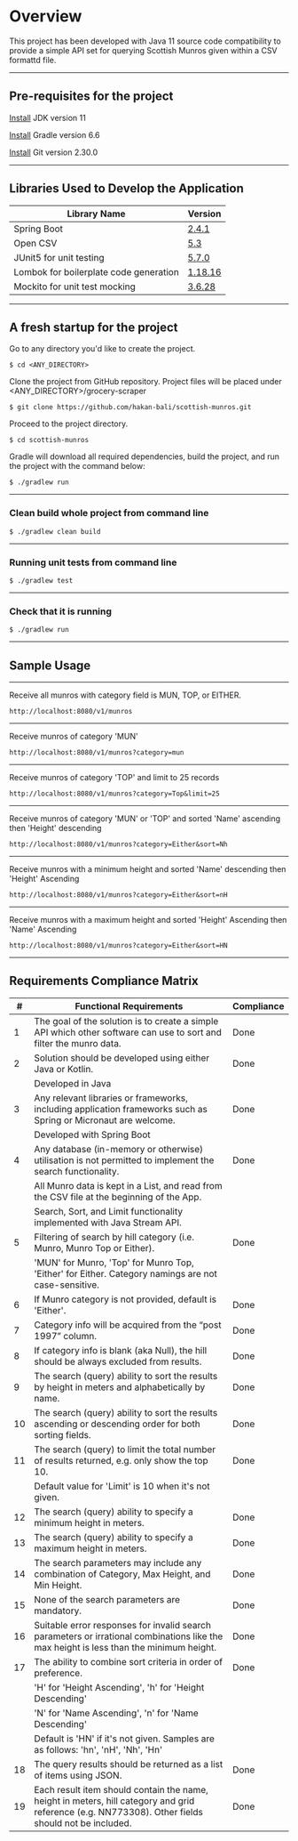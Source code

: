 # Overview
This project has been developed with Java 11 source code compatibility to provide a simple API set for querying Scottish Munros given within a CSV formattd file.

---
## Pre-requisites for the project
[Install](https://www.oracle.com/uk/java/technologies/javase-jdk11-downloads.html) JDK version 11

[Install](https://gradle.org/install/) Gradle version 6.6

[Install](https://git-scm.com/downloads) Git version 2.30.0

---
## Libraries Used to Develop the Application
| Library Name | Version |
| --- | --- |
| Spring Boot | [2.4.1](https://github.com/spring-projects/spring-boot/releases/tag/v2.4.1) |
| Open CSV | [5.3](http://opencsv.sourceforge.net/) |
| JUnit5 for unit testing | [5.7.0](https://junit.org/junit5/) |
| Lombok for boilerplate code generation | [1.18.16](https://projectlombok.org/) |
| Mockito for unit test mocking | [3.6.28](https://site.mockito.org/) |

---
## A fresh startup for the project
Go to any directory you'd like to create the project.
```
$ cd <ANY_DIRECTORY>
```
Clone the project from GitHub repository. Project files will be placed under <ANY_DIRECTORY>/grocery-scraper
```
$ git clone https://github.com/hakan-bali/scottish-munros.git
```
Proceed to the project directory.
```
$ cd scottish-munros
```
Gradle will download all required dependencies, build the project, and run the project with the command below:
```
$ ./gradlew run
```

---
### Clean build whole project from command line
```
$ ./gradlew clean build
```

---
### Running unit tests from command line
```
$ ./gradlew test
```

---
### Check that it is running
```
$ ./gradlew run
```

---
## Sample Usage
---
Receive all munros with category field is MUN, TOP, or EITHER.
```
http://localhost:8080/v1/munros
```

---
Receive munros of category 'MUN'
```
http://localhost:8080/v1/munros?category=mun
```

---
Receive munros of category 'TOP' and limit to 25 records
```
http://localhost:8080/v1/munros?category=Top&limit=25
```

---
Receive munros of category 'MUN' or 'TOP' and sorted 'Name' ascending then 'Height' descending
```
http://localhost:8080/v1/munros?category=Either&sort=Nh
```

---
Receive munros with a minimum height and sorted 'Name' descending then 'Height' Ascending
```
http://localhost:8080/v1/munros?category=Either&sort=nH
```

---
Receive munros with a maximum height and sorted 'Height' Ascending then 'Name' Ascending
```
http://localhost:8080/v1/munros?category=Either&sort=HN
```

---
## Requirements Compliance Matrix
| # | Functional Requirements | Compliance |
| --- | --- | --- |
| 1 | The goal of the solution is to create a simple API which other software can use to sort and filter the munro data. | Done |
| 2 | Solution should be developed using either Java or Kotlin.  | Done |
| | Developed in Java | |
| 3 | Any relevant libraries or frameworks, including application frameworks such as Spring or Micronaut are welcome. | Done |
| | Developed with Spring Boot | |
| 4 | Any database (in-memory or otherwise) utilisation is not permitted to implement the search functionality. | Done |
| | All Munro data is kept in a List, and read from the CSV file at the beginning of the App. | |
| | Search, Sort, and Limit functionality implemented with Java Stream API. | |
| 5 | Filtering of search by hill category (i.e. Munro, Munro Top or Either). | Done |
| | 'MUN' for Munro, 'Top' for Munro Top, 'Either' for Either. Category namings are not case-sensitive. | |
| 6 | If Munro category is not provided, default is 'Either'. | Done |
| 7 | Category info will be acquired from the “post 1997” column. | Done |
| 8 | If category info is blank (aka Null), the hill should be always excluded from results. | Done |
| 9 | The search (query) ability to sort the results by height in meters and alphabetically by name. | Done |
| 10 | The search (query) ability to sort the results ascending or descending order for both sorting fields. | Done |
| 11 | The search (query) to limit the total number of results returned, e.g. only show the top 10. | Done |
| | Default value for 'Limit' is 10 when it's not given. | |
| 12 | The search (query) ability to specify a minimum height in meters. | Done |
| 13 | The search (query) ability to specify a maximum height in meters. | Done |
| 14 | The search parameters may include any combination of Category, Max Height, and Min Height. | Done |
| 15 | None of the search parameters are mandatory. | Done |
| 16 | Suitable error responses for invalid search parameters or irrational combinations like the max height is less than the minimum height. | Done |
| 17 | The ability to combine sort criteria in order of preference. | Done |
| | 'H' for 'Height Ascending', 'h' for 'Height Descending' | |
| | 'N' for 'Name Ascending', 'n' for 'Name Descending' | |
| | Default is 'HN' if it's not given. Samples are as follows: 'hn', 'nH', 'Nh', 'Hn'| |
| 18 | The query results should be returned as a list of items using JSON. | Done |
| 19 | Each result item should contain the name, height in meters, hill category and grid reference (e.g. NN773308). Other fields should not be included. | Done |
